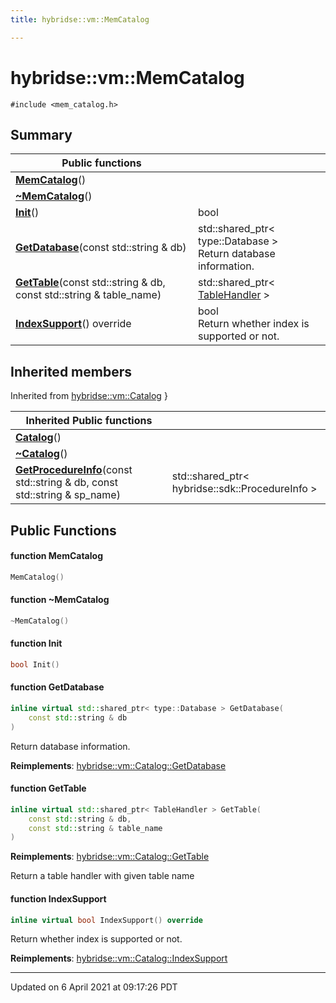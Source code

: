 ```yaml
---
title: hybridse::vm::MemCatalog

---
```

# hybridse::vm::MemCatalog



`#include <mem_catalog.h>`

## Summary


|  Public functions|            |
| -------------- | -------------- |
|**[MemCatalog](/hybridse/usage/api/c++/Classes/classhybridse_1_1vm_1_1_mem_catalog.md#function-memcatalog)**()|  |
|**[~MemCatalog](/hybridse/usage/api/c++/Classes/classhybridse_1_1vm_1_1_mem_catalog.md#function-~memcatalog)**()|  |
|**[Init](/hybridse/usage/api/c++/Classes/classhybridse_1_1vm_1_1_mem_catalog.md#function-init)**()| bool  |
|**[GetDatabase](/hybridse/usage/api/c++/Classes/classhybridse_1_1vm_1_1_mem_catalog.md#function-getdatabase)**(const std::string & db)| std::shared_ptr< type::Database > <br>Return database information.  |
|**[GetTable](/hybridse/usage/api/c++/Classes/classhybridse_1_1vm_1_1_mem_catalog.md#function-gettable)**(const std::string & db, const std::string & table_name)| std::shared_ptr< [TableHandler](/hybridse/usage/api/c++/Classes/classhybridse_1_1vm_1_1_table_handler.md) >  |
|**[IndexSupport](/hybridse/usage/api/c++/Classes/classhybridse_1_1vm_1_1_mem_catalog.md#function-indexsupport)**() override| bool <br>Return whether index is supported or not.  |

## Inherited members
Inherited from [hybridse::vm::Catalog](/hybridse/usage/api/c++/Classes/classhybridse_1_1vm_1_1_catalog.md)
}

|  Inherited Public functions|            |
| -------------- | -------------- |
|**[Catalog](/hybridse/usage/api/c++/Classes/classhybridse_1_1vm_1_1_catalog.md#function-catalog)**()|  |
|**[~Catalog](/hybridse/usage/api/c++/Classes/classhybridse_1_1vm_1_1_catalog.md#function-~catalog)**()|  |
|**[GetProcedureInfo](/hybridse/usage/api/c++/Classes/classhybridse_1_1vm_1_1_catalog.md#function-getprocedureinfo)**(const std::string & db, const std::string & sp_name)| std::shared_ptr< hybridse::sdk::ProcedureInfo >  |


## Public Functions

#### function MemCatalog

```cpp
MemCatalog()
```


#### function ~MemCatalog

```cpp
~MemCatalog()
```


#### function Init

```cpp
bool Init()
```


#### function GetDatabase

```cpp
inline virtual std::shared_ptr< type::Database > GetDatabase(
    const std::string & db
)
```

Return database information. 

**Reimplements**: [hybridse::vm::Catalog::GetDatabase](/hybridse/usage/api/c++/Classes/classhybridse_1_1vm_1_1_catalog.md#function-getdatabase)


#### function GetTable

```cpp
inline virtual std::shared_ptr< TableHandler > GetTable(
    const std::string & db,
    const std::string & table_name
)
```


**Reimplements**: [hybridse::vm::Catalog::GetTable](/hybridse/usage/api/c++/Classes/classhybridse_1_1vm_1_1_catalog.md#function-gettable)


Return a table handler with given table name 


#### function IndexSupport

```cpp
inline virtual bool IndexSupport() override
```

Return whether index is supported or not. 

**Reimplements**: [hybridse::vm::Catalog::IndexSupport](/hybridse/usage/api/c++/Classes/classhybridse_1_1vm_1_1_catalog.md#function-indexsupport)


-------------------------------

Updated on  6 April 2021 at 09:17:26 PDT